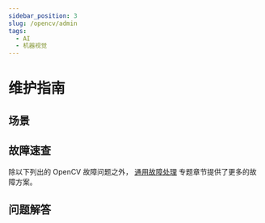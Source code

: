 ```yaml
---
sidebar_position: 3
slug: /opencv/admin
tags:
  - AI
  - 机器视觉
---
```


# 维护指南

## 场景


## 故障速查

除以下列出的 OpenCV 故障问题之外， [通用故障处理](../troubleshooting) 专题章节提供了更多的故障方案。 

## 问题解答